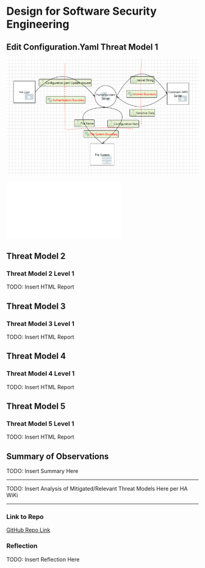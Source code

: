 # Design for Software Security Engineering


## Edit Configuration.Yaml Threat Model 1

![level1](/images/EditConfig.YamlFile.PNG)

![Configuration.Yaml Report](/reports/Configuration.YamlReport.pdf)

## Threat Model 2


### Threat Model 2 Level 1

TODO: Insert HTML Report


## Threat Model 3


### Threat Model 3 Level 1

TODO: Insert HTML Report


## Threat Model 4


### Threat Model 4 Level 1

TODO: Insert HTML Report


## Threat Model 5


### Threat Model 5 Level 1

TODO: Insert HTML Report

## Summary of Observations

TODO: Insert Summary Here

--------------------------

TODO: Insert Analysis of Mitigated/Relevant Threat Models Here per HA WiKi

--------------------------

### Link to Repo

[GitHub Repo Link](https://github.com/Chrs987/HomeAssistant/projects/4)

### Reflection

TODO: Insert Reflection Here

